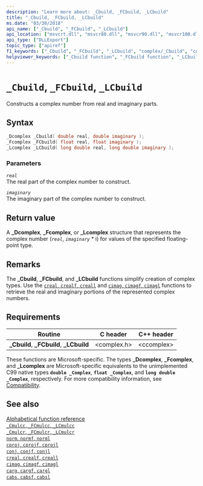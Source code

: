 ```yaml
---
description: "Learn more about: _Cbuild, _FCbuild, _LCbuild"
title: "_Cbuild, _FCbuild, _LCbuild"
ms.date: "03/30/2018"
api_name: ["_Cbuild", "_FCbuild", "_LCbuild"]
api_location: ["msvcrt.dll", "msvcr80.dll", "msvcr90.dll", "msvcr100.dll", "msvcr100_clr0400.dll", "msvcr110.dll", "msvcr110_clr0400.dll", "msvcr120.dll", "msvcr120_clr0400.dll", "ucrtbase.dll", "api-ms-win-crt-math-l1-1-0.dll"]
api_type: ["DLLExport"]
topic_type: ["apiref"]
f1_keywords: ["_Cbuild", "_FCbuild", "_LCbuild", "complex/_Cbuild", "complex/_FCbuild", "complex/_LCbuild"]
helpviewer_keywords: ["_Cbuild function", "_FCbuild function", "_LCbuild function"]
---
```

# `_Cbuild`, `_FCbuild`, `_LCbuild`

Constructs a complex number from real and imaginary parts.

## Syntax

```C
_Dcomplex _Cbuild( double real, double imaginary );
_Fcomplex _FCbuild( float real, float imaginary );
_Lcomplex _LCbuild( long double real, long double imaginary );
```

### Parameters

*`real`*\
The real part of the complex number to construct.

*`imaginary`*\
The imaginary part of the complex number to construct.

## Return value

A **_Dcomplex**, **_Fcomplex**, or **_Lcomplex** structure that represents the complex number (*`real`*, *`imaginary`* \* i) for values of the specified floating-point type.

## Remarks

The **_Cbuild**, **_FCbuild**, and **_LCbuild** functions simplify creation of complex types. Use the [`creal`, `crealf`, `creall`](creal-crealf-creall.md) and [`cimag`, `cimagf`, `cimagl`](cimag-cimagf-cimagl.md) functions to retrieve the real and imaginary portions of the represented complex numbers.

## Requirements

|Routine|C header|C++ header|
|-------------|--------------|------------------|
|**_Cbuild**, **_FCbuild**, **_LCbuild**|\<complex.h>|\<ccomplex>|

These functions are Microsoft-specific. The types **_Dcomplex**, **_Fcomplex**, and **_Lcomplex** are Microsoft-specific equivalents to the unimplemented C99 native types **`double _Complex`**, **`float _Complex`**, and **`long double _Complex`**, respectively. For more compatibility information, see [Compatibility](../compatibility.md).

## See also

[Alphabetical function reference](crt-alphabetical-function-reference.md)\
[`_Cmulcc`, `_FCmulcc`, `_LCmulcc`](cmulcc-fcmulcc-lcmulcc.md)\
[`_Cmulcr`, `_FCmulcr`, `_LCmulcr`](cmulcr-fcmulcr-lcmulcr.md)\
[`norm`, `normf`, `norml`](norm-normf-norml1.md)\
[`cproj`, `cprojf`, `cprojl`](cproj-cprojf-cprojl.md)\
[`conj`, `conjf`, `conjl`](conj-conjf-conjl.md)\
[`creal`, `crealf`, `creall`](creal-crealf-creall.md)\
[`cimag`, `cimagf`, `cimagl`](cimag-cimagf-cimagl.md)\
[`carg`, `cargf`, `cargl`](carg-cargf-cargl.md)\
[`cabs`, `cabsf`, `cabsl`](cabs-cabsf-cabsl.md)
